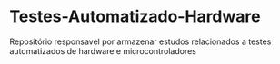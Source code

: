 # Testes-Automatizado-Hardware
Repositório responsavel por armazenar estudos relacionados a testes automatizados de hardware e microcontroladores
